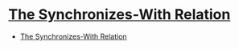 # [The Synchronizes-With Relation](https://preshing.com/20130823/the-synchronizes-with-relation/)

- [The Synchronizes-With Relation](#the-synchronizes-with-relation)
